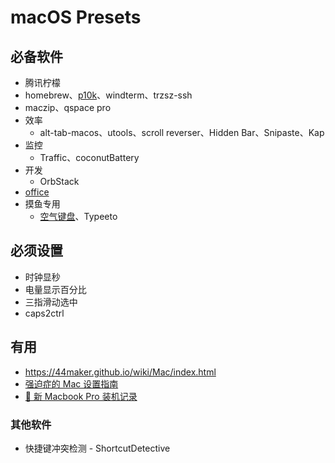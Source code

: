 # macOS Presets

## 必备软件
- 腾讯柠檬
- homebrew、[p10k](https://eric-gitta-moore.github.io/2023/zsh-install-powerlevel10k-install-the-p10k-plug-in/)、windterm、trzsz-ssh
- maczip、qspace pro
- 效率
  - alt-tab-macos、utools、scroll reverser、Hidden Bar、Snipaste、Kap
- 监控
  - Traffic、coconutBattery
- 开发
  - OrbStack
- [office](https://gist.github.com/zthxxx/9ddc171d00df98cbf8b4b0d8469ce90a)
- 摸鱼专用
  - [空气键盘](https://xtool.club/app/airkeyboard)、Typeeto

## 必须设置
- 时钟显秒
- 电量显示百分比
- 三指滑动选中
- caps2ctrl

## 有用
- https://44maker.github.io/wiki/Mac/index.html
- [强迫症的 Mac 设置指南](https://github.com/macdao/ocds-guide-to-setting-up-mac)
- [📝 新 Macbook Pro 装机记录](https://www.rustc.cloud/mac-install)

### 其他软件
- 快捷键冲突检测 - ShortcutDetective
